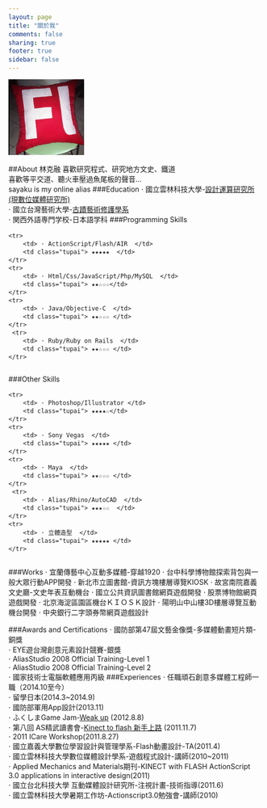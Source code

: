 ```yaml
---
layout: page
title: "關於我"
comments: false
sharing: true
footer: true
sidebar: false
---
```

![me](/images/logo.png)

##About 林克融
喜歡研究程式、研究地方文史、鐵道  
喜歡等平交道、聽火車壓過魚尾板的聲音...  
sayaku is my online alias 
###Education
⋅ 國立雲林科技大學-[設計運算研究所(現數位媒體研究所)](http://www.gcd.yuntech.edu.tw/)  
⋅ 國立台灣藝術大學-[古蹟藝術修護學系](http://aac.ntua.edu.tw/main.php)  
⋅ 関西外語専門学校-日本語学科
###Programming Skills
<table>
  
    <tr>
        <td> ⋅ ActionScript/Flash/AIR  </td>
        <td class="tupai"> ★★★★★  </td>
    </tr>
    <tr>
        <td> ⋅ Html/Css/JavaScript/Php/MySQL  </td>
        <td class="tupai"> ★★☆☆☆</td>
    </tr>
    <tr>
        <td> ⋅ Java/Objective-C  </td>
        <td class="tupai"> ★★☆☆☆ </td>
    </tr>
     <tr>
        <td> ⋅ Ruby/Ruby on Rails  </td>
        <td class="tupai"> ★★☆☆☆ </td>
    </tr>

</table>
###Other Skills
<table>
   
    <tr>
        <td> ⋅ Photoshop/Illustrator </td>
        <td class="tupai"> ★★★★☆</td>
    </tr>
    <tr>
        <td> ⋅ Sony Vegas  </td>
        <td class="tupai"> ★★★★★ </td>
    </tr>
    <tr>
        <td> ⋅ Maya  </td>
        <td class="tupai"> ★★☆☆☆ </td>
    </tr>
     <tr>
        <td> ⋅ Alias/Rhino/AutoCAD  </td>
        <td class="tupai"> ★★★☆☆  </td>
    </tr>
    <tr>
        <td> ⋅ 立體造型  </td>
        <td class="tupai"> ★★★★★ </td>
    </tr>
</table>
###Works
⋅ 宜蘭傳藝中心互動多媒體-穿越1920  
⋅ 台中科學博物館探索背包與一般大眾行動APP開發  
⋅ 新北市立圖書館-資訊方塊樓層導覽KIOSK  
⋅ 故宮南院嘉義文史廳-文史年表互動機台  
⋅ 國立公共資訊圖書館網頁遊戲開發  
⋅ 股票博物館網頁遊戲開發  
⋅ 北京海淀區園區機台ＫＩＯＳＫ設計  
⋅ 陽明山中山樓3D樓層導覽互動機台開發  
⋅ 中央銀行二字頭券幣網頁遊戲設計  

###Awards and Certifications
⋅ 國防部第47屆文藝金像獎-多媒體動畫短片類-銅獎  
⋅ EYE遊台灣創意元素設計競賽-銀獎  
⋅ AliasStudio 2008 Official Training-Level 1  
⋅ AliasStudio 2008 Official Training-Level 2  
⋅ 國家技術士電腦軟體應用丙級
###Experiences
⋅ 任職頑石創意多媒體工程師一職（2014.10至今）  
⋅ 留學日本(2014.3~2014.9)  
⋅ 國防部軍用App設計(2013.11)  
⋅ ふくしまGame Jam-[Weak up](http://fgj12.ecloud.nii.ac.jp/dokuwiki/doku.php?id=team:taipei_team_c) (2012.8.8)  
⋅ 第八回 AS精武讀書會-[Kinect to flash 新手上路](http://www.slideshare.net/sayaku/kinect-for-flash?ref=http://blog.roodo.com/sayaku/archives/17839507.html)  (2011.11.7)  
⋅ 2011 ICare Workshop(2011.8.27)  
⋅ 國立嘉義大學數位學習設計與管理學系-Flash動畫設計-TA(2011.4)  
⋅ 國立雲林科技大學數位媒體設計學系-遊戲程式設計-講師(2010~2011)  
⋅ Applied Mechanics and Materials期刊-KINECT with FLASH ActionScript 3.0 applications in interactive design(2011)   
⋅ 國立台北科技大學 互動媒體設計研究所-注視計畫-技術指導(2011.6)   
⋅ 國立雲林科技大學暑期工作坊-Actionscript3.0勉強會-講師(2010) 



